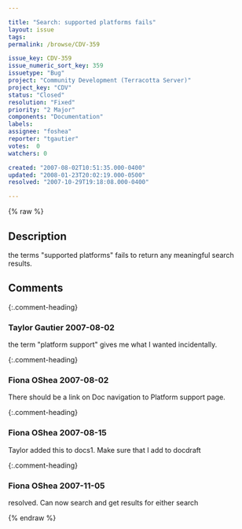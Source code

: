```yaml
---

title: "Search: supported platforms fails"
layout: issue
tags: 
permalink: /browse/CDV-359

issue_key: CDV-359
issue_numeric_sort_key: 359
issuetype: "Bug"
project: "Community Development (Terracotta Server)"
project_key: "CDV"
status: "Closed"
resolution: "Fixed"
priority: "2 Major"
components: "Documentation"
labels: 
assignee: "foshea"
reporter: "tgautier"
votes:  0
watchers: 0

created: "2007-08-02T10:51:35.000-0400"
updated: "2008-01-23T20:02:19.000-0500"
resolved: "2007-10-29T19:18:08.000-0400"

---
```




{% raw %}



## Description

<div markdown="1" class="description">

the terms "supported platforms" fails to return any meaningful search results.

</div>

## Comments


{:.comment-heading}
### **Taylor Gautier** <span class="date">2007-08-02</span>

<div markdown="1" class="comment">

the term "platform support" gives me what I wanted incidentally.

</div>


{:.comment-heading}
### **Fiona OShea** <span class="date">2007-08-02</span>

<div markdown="1" class="comment">

There should be a link on Doc navigation to Platform support page.

</div>


{:.comment-heading}
### **Fiona OShea** <span class="date">2007-08-15</span>

<div markdown="1" class="comment">

Taylor added this to docs1. Make sure that I add to docdraft

</div>


{:.comment-heading}
### **Fiona OShea** <span class="date">2007-11-05</span>

<div markdown="1" class="comment">

resolved. Can now search and get results for either search


</div>



{% endraw %}
